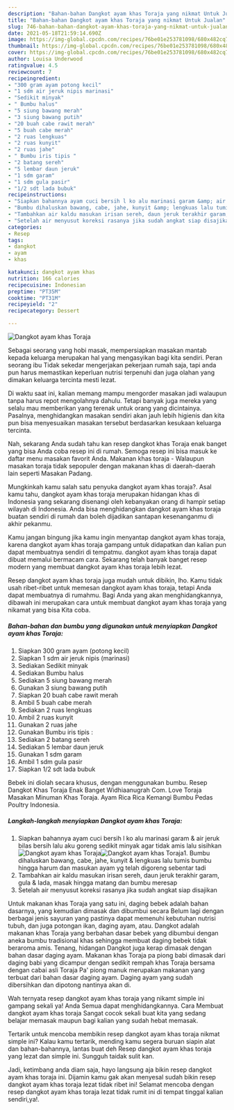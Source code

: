 ```yaml
---
description: "Bahan-bahan Dangkot ayam khas Toraja yang nikmat Untuk Jualan"
title: "Bahan-bahan Dangkot ayam khas Toraja yang nikmat Untuk Jualan"
slug: 746-bahan-bahan-dangkot-ayam-khas-toraja-yang-nikmat-untuk-jualan
date: 2021-05-18T21:59:14.690Z
image: https://img-global.cpcdn.com/recipes/76be01e253781098/680x482cq70/dangkot-ayam-khas-toraja-foto-resep-utama.jpg
thumbnail: https://img-global.cpcdn.com/recipes/76be01e253781098/680x482cq70/dangkot-ayam-khas-toraja-foto-resep-utama.jpg
cover: https://img-global.cpcdn.com/recipes/76be01e253781098/680x482cq70/dangkot-ayam-khas-toraja-foto-resep-utama.jpg
author: Louisa Underwood
ratingvalue: 4.5
reviewcount: 7
recipeingredient:
- "300 gram ayam potong kecil"
- "1 sdm air jeruk nipis marinasi"
- "Sedikit minyak"
- " Bumbu halus"
- "5 siung bawang merah"
- "3 siung bawang putih"
- "20 buah cabe rawit merah"
- "5 buah cabe merah"
- "2 ruas lengkuas"
- "2 ruas kunyit"
- "2 ruas jahe"
- " Bumbu iris tipis "
- "2 batang sereh"
- "5 lembar daun jeruk"
- "1 sdm garam"
- "1 sdm gula pasir"
- "1/2 sdt lada bubuk"
recipeinstructions:
- "Siapkan bahannya ayam cuci bersih l ko alu marinasi garam &amp; air jeruk bilas bersih lalu aku goreng sedikit minyak agar tidak amis lalu sisihkan"
- "Bumbu dihaluskan bawang, cabe, jahe, kunyit &amp; lengkuas lalu tumis bumbu hingga harum dan masukan ayam yg telah digoreng sebentar tadi"
- "Tambahkan air kaldu masukan irisan sereh, daun jeruk terakhir garam, gula &amp; lada, masak hingga matang dan bumbu meresap"
- "Setelah air menyusut koreksi rasanya jika sudah angkat siap disajikan"
categories:
- Resep
tags:
- dangkot
- ayam
- khas

katakunci: dangkot ayam khas 
nutrition: 166 calories
recipecuisine: Indonesian
preptime: "PT35M"
cooktime: "PT31M"
recipeyield: "2"
recipecategory: Dessert

---
```



![Dangkot ayam khas Toraja](https://img-global.cpcdn.com/recipes/76be01e253781098/680x482cq70/dangkot-ayam-khas-toraja-foto-resep-utama.jpg)

Sebagai seorang yang hobi masak, mempersiapkan masakan mantab kepada keluarga merupakan hal yang mengasyikan bagi kita sendiri. Peran seorang ibu Tidak sekedar mengerjakan pekerjaan rumah saja, tapi anda pun harus memastikan keperluan nutrisi terpenuhi dan juga olahan yang dimakan keluarga tercinta mesti lezat.

Di waktu  saat ini, kalian memang mampu mengorder masakan jadi walaupun tanpa harus repot mengolahnya dahulu. Tetapi banyak juga mereka yang selalu mau memberikan yang terenak untuk orang yang dicintainya. Pasalnya, menghidangkan masakan sendiri akan jauh lebih higienis dan kita pun bisa menyesuaikan masakan tersebut berdasarkan kesukaan keluarga tercinta. 

Nah, sekarang Anda sudah tahu kan resep dangkot khas Toraja enak banget yang bisa Anda coba resep ini di rumah. Semoga resep ini bisa masuk ke daftar menu masakan favorit Anda. Makanan khas toraja - Walaupun masakan toraja tidak sepopuler dengan makanan khas di daerah-daerah lain seperti Masakan Padang.

Mungkinkah kamu salah satu penyuka dangkot ayam khas toraja?. Asal kamu tahu, dangkot ayam khas toraja merupakan hidangan khas di Indonesia yang sekarang disenangi oleh kebanyakan orang di hampir setiap wilayah di Indonesia. Anda bisa menghidangkan dangkot ayam khas toraja buatan sendiri di rumah dan boleh dijadikan santapan kesenanganmu di akhir pekanmu.

Kamu jangan bingung jika kamu ingin menyantap dangkot ayam khas toraja, karena dangkot ayam khas toraja gampang untuk didapatkan dan kalian pun dapat membuatnya sendiri di tempatmu. dangkot ayam khas toraja dapat dibuat memalui bermacam cara. Sekarang telah banyak banget resep modern yang membuat dangkot ayam khas toraja lebih lezat.

Resep dangkot ayam khas toraja juga mudah untuk dibikin, lho. Kamu tidak usah ribet-ribet untuk memesan dangkot ayam khas toraja, tetapi Anda dapat membuatnya di rumahmu. Bagi Anda yang akan menghidangkannya, dibawah ini merupakan cara untuk membuat dangkot ayam khas toraja yang nikamat yang bisa Kita coba.

<!--inarticleads1-->

##### Bahan-bahan dan bumbu yang digunakan untuk menyiapkan Dangkot ayam khas Toraja:

1. Siapkan 300 gram ayam (potong kecil)
1. Siapkan 1 sdm air jeruk nipis (marinasi)
1. Sediakan Sedikit minyak
1. Sediakan  Bumbu halus
1. Sediakan 5 siung bawang merah
1. Gunakan 3 siung bawang putih
1. Siapkan 20 buah cabe rawit merah
1. Ambil 5 buah cabe merah
1. Sediakan 2 ruas lengkuas
1. Ambil 2 ruas kunyit
1. Gunakan 2 ruas jahe
1. Gunakan  Bumbu iris tipis :
1. Sediakan 2 batang sereh
1. Sediakan 5 lembar daun jeruk
1. Gunakan 1 sdm garam
1. Ambil 1 sdm gula pasir
1. Siapkan 1/2 sdt lada bubuk


Bebek ini diolah secara khusus, dengan menggunakan bumbu. Resep Dangkot Khas Toraja Enak Banget Widhiaanugrah Com. Love Toraja Masakan Minuman Khas Toraja. Ayam Rica Rica Kemangi Bumbu Pedas Poultry Indonesia. 

<!--inarticleads2-->

##### Langkah-langkah menyiapkan Dangkot ayam khas Toraja:

1. Siapkan bahannya ayam cuci bersih l ko alu marinasi garam &amp; air jeruk bilas bersih lalu aku goreng sedikit minyak agar tidak amis lalu sisihkan
<img src="https://img-global.cpcdn.com/steps/a32525fc8699be39/160x128cq70/dangkot-ayam-khas-toraja-langkah-memasak-1-foto.jpg" alt="Dangkot ayam khas Toraja"><img src="https://img-global.cpcdn.com/steps/abe063fcf3b16515/160x128cq70/dangkot-ayam-khas-toraja-langkah-memasak-1-foto.jpg" alt="Dangkot ayam khas Toraja">1. Bumbu dihaluskan bawang, cabe, jahe, kunyit &amp; lengkuas lalu tumis bumbu hingga harum dan masukan ayam yg telah digoreng sebentar tadi
1. Tambahkan air kaldu masukan irisan sereh, daun jeruk terakhir garam, gula &amp; lada, masak hingga matang dan bumbu meresap
1. Setelah air menyusut koreksi rasanya jika sudah angkat siap disajikan


Untuk makanan khas Toraja yang satu ini, daging bebek adalah bahan dasarnya, yang kemudian dimasak dan dibumbui secara Belum lagi dengan berbagai jenis sayuran yang pastinya dapat memenuhi kebutuhan nutrisi tubuh, dan juga potongan ikan, daging ayam, atau. Dangkot adalah makanan khas Toraja yang berbahan dasar bebek yang dibumbui dengan aneka bumbu tradisional khas sehingga membuat daging bebek tidak beraroma amis. Tenang, hidangan Dangkot juga kerap dimasak dengan bahan dasar daging ayam. Makanan khas Toraja pa piong babi dimasak dari daging babi yang dicampur dengan sedikit rempah khas Toraja bersama dengan cabai asli Toraja Pa&#39; piong manuk merupakan makanan yang terbuat dari bahan dasar daging ayam. Daging ayam yang sudah dibersihkan dan dipotong nantinya akan di. 

Wah ternyata resep dangkot ayam khas toraja yang nikamt simple ini gampang sekali ya! Anda Semua dapat menghidangkannya. Cara Membuat dangkot ayam khas toraja Sangat cocok sekali buat kita yang sedang belajar memasak maupun bagi kalian yang sudah hebat memasak.

Tertarik untuk mencoba membikin resep dangkot ayam khas toraja nikmat simple ini? Kalau kamu tertarik, mending kamu segera buruan siapin alat dan bahan-bahannya, lantas buat deh Resep dangkot ayam khas toraja yang lezat dan simple ini. Sungguh taidak sulit kan. 

Jadi, ketimbang anda diam saja, hayo langsung aja bikin resep dangkot ayam khas toraja ini. Dijamin kamu gak akan menyesal sudah bikin resep dangkot ayam khas toraja lezat tidak ribet ini! Selamat mencoba dengan resep dangkot ayam khas toraja lezat tidak rumit ini di tempat tinggal kalian sendiri,ya!.

